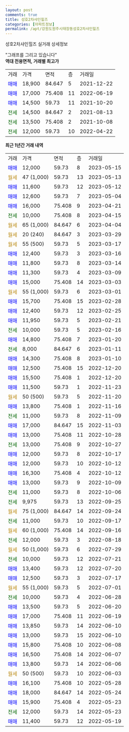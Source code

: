 ```yaml
---
layout: post
comments: true
title: 성호2차샤인힐즈
categories: [아파트정보]
permalink: /apt/강원도원주시태장동성호2차샤인힐즈
---
```


성호2차샤인힐즈 실거래 상세정보

<script type="text/javascript">
  google.charts.load('current', {'packages':['line', 'corechart']});
  google.charts.setOnLoadCallback(drawChart);

  function drawChart() {
    var data = new google.visualization.DataTable();
    data.addColumn('date', '거래일');
    data.addColumn('number', "매매");
    data.addColumn('number', "전세");
    data.addColumn('number', "전매");

    data.addRows([[new Date(Date.parse("2023-05-15")), 12000, null, null], [new Date(Date.parse("2023-05-13")), null, null, null], [new Date(Date.parse("2023-05-12")), 11600, null, null], [new Date(Date.parse("2023-05-04")), 12600, null, null], [new Date(Date.parse("2023-04-21")), 16000, null, null], [new Date(Date.parse("2023-04-15")), null, 10000, null], [new Date(Date.parse("2023-04-04")), null, null, null], [new Date(Date.parse("2023-03-29")), null, null, null], [new Date(Date.parse("2023-03-17")), null, null, null], [new Date(Date.parse("2023-03-16")), 12400, null, null], [new Date(Date.parse("2023-03-14")), 11800, null, null], [new Date(Date.parse("2023-03-09")), 11300, null, null], [new Date(Date.parse("2023-03-03")), 15000, null, null], [new Date(Date.parse("2023-03-01")), null, null, null], [new Date(Date.parse("2023-02-28")), 15700, null, null], [new Date(Date.parse("2023-02-25")), 12400, null, null], [new Date(Date.parse("2023-02-21")), 11950, null, null], [new Date(Date.parse("2023-02-16")), null, 10000, null], [new Date(Date.parse("2023-01-20")), 14800, null, null], [new Date(Date.parse("2023-01-11")), null, 8000, null], [new Date(Date.parse("2023-01-10")), 14300, null, null], [new Date(Date.parse("2022-12-20")), 12500, null, null], [new Date(Date.parse("2022-12-20")), 15500, null, null], [new Date(Date.parse("2022-11-23")), 11500, null, null], [new Date(Date.parse("2022-11-20")), null, null, null], [new Date(Date.parse("2022-11-16")), 13800, null, null], [new Date(Date.parse("2022-11-09")), null, 11000, null], [new Date(Date.parse("2022-11-03")), 17000, null, null], [new Date(Date.parse("2022-10-28")), 13000, null, null], [new Date(Date.parse("2022-10-27")), null, 13000, null], [new Date(Date.parse("2022-10-17")), 12000, null, null], [new Date(Date.parse("2022-10-12")), 12000, null, null], [new Date(Date.parse("2022-10-12")), 16300, null, null], [new Date(Date.parse("2022-10-09")), 13000, null, null], [new Date(Date.parse("2022-10-06")), null, 11000, null], [new Date(Date.parse("2022-09-25")), null, 9975, null], [new Date(Date.parse("2022-09-24")), null, null, null], [new Date(Date.parse("2022-09-17")), null, 11000, null], [new Date(Date.parse("2022-09-16")), null, null, null], [new Date(Date.parse("2022-08-18")), null, 12000, null], [new Date(Date.parse("2022-07-29")), null, null, null], [new Date(Date.parse("2022-07-21")), null, 10000, null], [new Date(Date.parse("2022-07-20")), 13400, null, null], [new Date(Date.parse("2022-07-17")), 12500, null, null], [new Date(Date.parse("2022-07-01")), null, null, null], [new Date(Date.parse("2022-06-28")), null, 10000, null], [new Date(Date.parse("2022-06-20")), 13500, null, null], [new Date(Date.parse("2022-06-19")), 17000, null, null], [new Date(Date.parse("2022-06-10")), 13850, null, null], [new Date(Date.parse("2022-06-10")), 13000, null, null], [new Date(Date.parse("2022-06-08")), 15800, null, null], [new Date(Date.parse("2022-06-07")), 16500, null, null], [new Date(Date.parse("2022-06-06")), 13800, null, null], [new Date(Date.parse("2022-06-03")), null, null, null], [new Date(Date.parse("2022-05-28")), 16100, null, null], [new Date(Date.parse("2022-05-24")), 18000, null, null], [new Date(Date.parse("2022-05-23")), 15900, null, null], [new Date(Date.parse("2022-05-23")), null, 12000, null], [new Date(Date.parse("2022-05-19")), 11400, null, null]]);

    var options = {
      hAxis: {
        format: 'yyyy/MM/dd'
      },    
      lineWidth: 0,
      pointsVisible: true,    
      title: '최근 1년간 유형별 실거래가 분포',
      legend: { position: 'bottom' }
    };

    var formatter = new google.visualization.NumberFormat({pattern:'###,###'} );
    formatter.format(data, 1);
    formatter.format(data, 2);
    
    setTimeout(function() {
        var chart = new google.visualization.LineChart(document.getElementById('columnchart_material'));
        chart.draw(data, (options));
        document.getElementById('loading').style.display = 'none';
    }, 200);
  }
</script>


<div id="loading" style="z-index:20; display: block; margin-left: 0px">"그래프를 그리고 있습니다"</div>
<div id="columnchart_material" style="width: 95%; margin-left: 0px; display: block"></div>
<!-- contents start -->
<b>역대 전용면적, 거래별 최고가</b>
<table class="sortable">
    <tr>
      <td>거래</td>
      <td>가격</td>
      <td>면적</td>
      <td>층</td>
      <td>거래일</td>
    </tr>
        <tr>
          <td><a style="color: blue">매매</a></td>
          <td>18,900</td>
          <td>84.647</td>
          <td>5</td>
          <td>2021-12-22</td>
        </tr>            <tr>
          <td><a style="color: blue">매매</a></td>
          <td>17,000</td>
          <td>75.408</td>
          <td>11</td>
          <td>2022-06-19</td>
        </tr>            <tr>
          <td><a style="color: blue">매매</a></td>
          <td>14,500</td>
          <td>59.73</td>
          <td>11</td>
          <td>2021-10-20</td>
        </tr>        
        <tr>
              <td><a style="color: darkgreen">전세</a></td>
              <td>14,500</td>
              <td>84.647</td>
              <td>2</td>
              <td>2021-08-13</td>
            </tr>            <tr>
              <td><a style="color: darkgreen">전세</a></td>
              <td>13,500</td>
              <td>75.408</td>
              <td>2</td>
              <td>2021-10-08</td>
            </tr>            <tr>
              <td><a style="color: darkgreen">전세</a></td>
              <td>12,000</td>
              <td>59.73</td>
              <td>10</td>
              <td>2022-04-22</td>
            </tr>        
    
</table>

<b>최근 1년간 거래 내역</b>

<table class="sortable">
    <tr>
      <td>거래</td>
      <td>가격</td>
      <td>면적</td>
      <td>층</td>
      <td>거래일</td>
    </tr>
    <tr>
      <td><a style="color: blue">매매</a></td>
      <td>12,000</td>
      <td>59.73</td>
      <td>8</td>
      <td>2023-05-15</td>
    </tr>          <tr>
      <td><a style="color: darkgoldenrod">월세</a></td>
      <td>47 (1,000)</td>
      <td>59.73</td>
      <td>13</td>
      <td>2023-05-13</td>
    </tr>          <tr>
      <td><a style="color: blue">매매</a></td>
      <td>11,600</td>
      <td>59.73</td>
      <td>12</td>
      <td>2023-05-12</td>
    </tr>          <tr>
      <td><a style="color: blue">매매</a></td>
      <td>12,600</td>
      <td>59.73</td>
      <td>7</td>
      <td>2023-05-04</td>
    </tr>          <tr>
      <td><a style="color: blue">매매</a></td>
      <td>16,000</td>
      <td>75.408</td>
      <td>9</td>
      <td>2023-04-21</td>
    </tr>          <tr>
      <td><a style="color: darkgreen">전세</a></td>
      <td>10,000</td>
      <td>75.408</td>
      <td>8</td>
      <td>2023-04-15</td>
    </tr>          <tr>
      <td><a style="color: darkgoldenrod">월세</a></td>
      <td>65 (1,000)</td>
      <td>84.647</td>
      <td>6</td>
      <td>2023-04-04</td>
    </tr>          <tr>
      <td><a style="color: darkgoldenrod">월세</a></td>
      <td>20 (240)</td>
      <td>84.647</td>
      <td>3</td>
      <td>2023-03-29</td>
    </tr>          <tr>
      <td><a style="color: darkgoldenrod">월세</a></td>
      <td>55 (500)</td>
      <td>59.73</td>
      <td>5</td>
      <td>2023-03-17</td>
    </tr>          <tr>
      <td><a style="color: blue">매매</a></td>
      <td>12,400</td>
      <td>59.73</td>
      <td>3</td>
      <td>2023-03-16</td>
    </tr>          <tr>
      <td><a style="color: blue">매매</a></td>
      <td>11,800</td>
      <td>59.73</td>
      <td>8</td>
      <td>2023-03-14</td>
    </tr>          <tr>
      <td><a style="color: blue">매매</a></td>
      <td>11,300</td>
      <td>59.73</td>
      <td>4</td>
      <td>2023-03-09</td>
    </tr>          <tr>
      <td><a style="color: blue">매매</a></td>
      <td>15,000</td>
      <td>75.408</td>
      <td>14</td>
      <td>2023-03-03</td>
    </tr>          <tr>
      <td><a style="color: darkgoldenrod">월세</a></td>
      <td>55 (1,000)</td>
      <td>59.73</td>
      <td>6</td>
      <td>2023-03-01</td>
    </tr>          <tr>
      <td><a style="color: blue">매매</a></td>
      <td>15,700</td>
      <td>75.408</td>
      <td>15</td>
      <td>2023-02-28</td>
    </tr>          <tr>
      <td><a style="color: blue">매매</a></td>
      <td>12,400</td>
      <td>59.73</td>
      <td>12</td>
      <td>2023-02-25</td>
    </tr>          <tr>
      <td><a style="color: blue">매매</a></td>
      <td>11,950</td>
      <td>59.73</td>
      <td>5</td>
      <td>2023-02-21</td>
    </tr>          <tr>
      <td><a style="color: darkgreen">전세</a></td>
      <td>10,000</td>
      <td>59.73</td>
      <td>5</td>
      <td>2023-02-16</td>
    </tr>          <tr>
      <td><a style="color: blue">매매</a></td>
      <td>14,800</td>
      <td>75.408</td>
      <td>7</td>
      <td>2023-01-20</td>
    </tr>          <tr>
      <td><a style="color: darkgreen">전세</a></td>
      <td>8,000</td>
      <td>84.647</td>
      <td>6</td>
      <td>2023-01-11</td>
    </tr>          <tr>
      <td><a style="color: blue">매매</a></td>
      <td>14,300</td>
      <td>75.408</td>
      <td>8</td>
      <td>2023-01-10</td>
    </tr>          <tr>
      <td><a style="color: blue">매매</a></td>
      <td>12,500</td>
      <td>75.408</td>
      <td>15</td>
      <td>2022-12-20</td>
    </tr>          <tr>
      <td><a style="color: blue">매매</a></td>
      <td>15,500</td>
      <td>75.408</td>
      <td>1</td>
      <td>2022-12-20</td>
    </tr>          <tr>
      <td><a style="color: blue">매매</a></td>
      <td>11,500</td>
      <td>59.73</td>
      <td>1</td>
      <td>2022-11-23</td>
    </tr>          <tr>
      <td><a style="color: darkgoldenrod">월세</a></td>
      <td>50 (500)</td>
      <td>59.73</td>
      <td>5</td>
      <td>2022-11-20</td>
    </tr>          <tr>
      <td><a style="color: blue">매매</a></td>
      <td>13,800</td>
      <td>75.408</td>
      <td>1</td>
      <td>2022-11-16</td>
    </tr>          <tr>
      <td><a style="color: darkgreen">전세</a></td>
      <td>11,000</td>
      <td>59.73</td>
      <td>8</td>
      <td>2022-11-09</td>
    </tr>          <tr>
      <td><a style="color: blue">매매</a></td>
      <td>17,000</td>
      <td>84.647</td>
      <td>15</td>
      <td>2022-11-03</td>
    </tr>          <tr>
      <td><a style="color: blue">매매</a></td>
      <td>13,000</td>
      <td>75.408</td>
      <td>11</td>
      <td>2022-10-28</td>
    </tr>          <tr>
      <td><a style="color: darkgreen">전세</a></td>
      <td>13,000</td>
      <td>75.408</td>
      <td>9</td>
      <td>2022-10-27</td>
    </tr>          <tr>
      <td><a style="color: blue">매매</a></td>
      <td>12,000</td>
      <td>59.73</td>
      <td>8</td>
      <td>2022-10-17</td>
    </tr>          <tr>
      <td><a style="color: blue">매매</a></td>
      <td>12,000</td>
      <td>59.73</td>
      <td>10</td>
      <td>2022-10-12</td>
    </tr>          <tr>
      <td><a style="color: blue">매매</a></td>
      <td>16,300</td>
      <td>75.408</td>
      <td>4</td>
      <td>2022-10-12</td>
    </tr>          <tr>
      <td><a style="color: blue">매매</a></td>
      <td>13,000</td>
      <td>59.73</td>
      <td>9</td>
      <td>2022-10-09</td>
    </tr>          <tr>
      <td><a style="color: darkgreen">전세</a></td>
      <td>11,000</td>
      <td>59.73</td>
      <td>8</td>
      <td>2022-10-06</td>
    </tr>          <tr>
      <td><a style="color: darkgreen">전세</a></td>
      <td>9,975</td>
      <td>59.73</td>
      <td>13</td>
      <td>2022-09-25</td>
    </tr>          <tr>
      <td><a style="color: darkgoldenrod">월세</a></td>
      <td>75 (1,000)</td>
      <td>84.647</td>
      <td>14</td>
      <td>2022-09-24</td>
    </tr>          <tr>
      <td><a style="color: darkgreen">전세</a></td>
      <td>11,000</td>
      <td>59.73</td>
      <td>10</td>
      <td>2022-09-17</td>
    </tr>          <tr>
      <td><a style="color: darkgoldenrod">월세</a></td>
      <td>60 (1,000)</td>
      <td>75.408</td>
      <td>14</td>
      <td>2022-09-16</td>
    </tr>          <tr>
      <td><a style="color: darkgreen">전세</a></td>
      <td>12,000</td>
      <td>59.73</td>
      <td>3</td>
      <td>2022-08-18</td>
    </tr>          <tr>
      <td><a style="color: darkgoldenrod">월세</a></td>
      <td>50 (1,000)</td>
      <td>59.73</td>
      <td>6</td>
      <td>2022-07-29</td>
    </tr>          <tr>
      <td><a style="color: darkgreen">전세</a></td>
      <td>10,000</td>
      <td>59.73</td>
      <td>12</td>
      <td>2022-07-21</td>
    </tr>          <tr>
      <td><a style="color: blue">매매</a></td>
      <td>13,400</td>
      <td>59.73</td>
      <td>12</td>
      <td>2022-07-20</td>
    </tr>          <tr>
      <td><a style="color: blue">매매</a></td>
      <td>12,500</td>
      <td>59.73</td>
      <td>3</td>
      <td>2022-07-17</td>
    </tr>          <tr>
      <td><a style="color: darkgoldenrod">월세</a></td>
      <td>55 (1,000)</td>
      <td>59.73</td>
      <td>5</td>
      <td>2022-07-01</td>
    </tr>          <tr>
      <td><a style="color: darkgreen">전세</a></td>
      <td>10,000</td>
      <td>59.73</td>
      <td>4</td>
      <td>2022-06-28</td>
    </tr>          <tr>
      <td><a style="color: blue">매매</a></td>
      <td>13,500</td>
      <td>59.73</td>
      <td>5</td>
      <td>2022-06-20</td>
    </tr>          <tr>
      <td><a style="color: blue">매매</a></td>
      <td>17,000</td>
      <td>75.408</td>
      <td>11</td>
      <td>2022-06-19</td>
    </tr>          <tr>
      <td><a style="color: blue">매매</a></td>
      <td>13,850</td>
      <td>59.73</td>
      <td>14</td>
      <td>2022-06-10</td>
    </tr>          <tr>
      <td><a style="color: blue">매매</a></td>
      <td>13,000</td>
      <td>59.73</td>
      <td>15</td>
      <td>2022-06-10</td>
    </tr>          <tr>
      <td><a style="color: blue">매매</a></td>
      <td>15,800</td>
      <td>75.408</td>
      <td>10</td>
      <td>2022-06-08</td>
    </tr>          <tr>
      <td><a style="color: blue">매매</a></td>
      <td>16,500</td>
      <td>75.408</td>
      <td>14</td>
      <td>2022-06-07</td>
    </tr>          <tr>
      <td><a style="color: blue">매매</a></td>
      <td>13,800</td>
      <td>59.73</td>
      <td>14</td>
      <td>2022-06-06</td>
    </tr>          <tr>
      <td><a style="color: darkgoldenrod">월세</a></td>
      <td>50 (500)</td>
      <td>59.73</td>
      <td>10</td>
      <td>2022-06-03</td>
    </tr>          <tr>
      <td><a style="color: blue">매매</a></td>
      <td>16,100</td>
      <td>75.408</td>
      <td>10</td>
      <td>2022-05-28</td>
    </tr>          <tr>
      <td><a style="color: blue">매매</a></td>
      <td>18,000</td>
      <td>84.647</td>
      <td>14</td>
      <td>2022-05-24</td>
    </tr>          <tr>
      <td><a style="color: blue">매매</a></td>
      <td>15,900</td>
      <td>75.408</td>
      <td>4</td>
      <td>2022-05-23</td>
    </tr>          <tr>
      <td><a style="color: darkgreen">전세</a></td>
      <td>12,000</td>
      <td>59.73</td>
      <td>14</td>
      <td>2022-05-23</td>
    </tr>          <tr>
      <td><a style="color: blue">매매</a></td>
      <td>11,400</td>
      <td>59.73</td>
      <td>12</td>
      <td>2022-05-19</td>
    </tr>      </table>
<!-- contents end -->    

